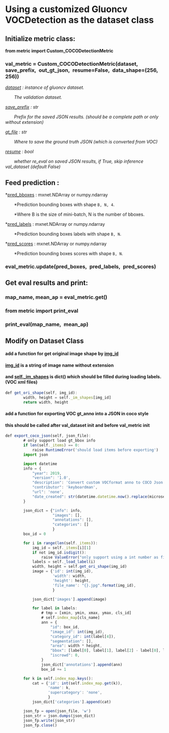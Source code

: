 # Using a customized Gluoncv VOCDetection as the dataset class

## Initialize metric class:

**from metric import Custom_COCODetectionMetric**

### val_metric = Custom_COCODetectionMetric(dataset,&ensp;save_prefix,&ensp;out_gt_json,&ensp;resume=False,&ensp;data_shape=(256, 256))

*[dataset]() : instance of gluoncv dataset.*

&ensp;&ensp;&ensp;&ensp;*The validation dataset.*

*[save_prefix]() : str*

&ensp;&ensp;&ensp;&ensp;*Prefix for the saved JSON results. (should be a complete path or only without extension)*

*[gt_file]() : str*

&ensp;&ensp;&ensp;&ensp;*Where to save the ground truth JSON (which is converted from VOC)*

*[resume]() : bool*

&ensp;&ensp;&ensp;&ensp;*whether re_eval on saved JSON results, if True, skip inference val_dataset (default False)*


## Feed prediction :
*[pred_bboxes]() : mxnet.NDArray or numpy.ndarray

&ensp;&ensp;&ensp;&ensp;*Prediction bounding boxes with shape `B, N, 4`.

&ensp;&ensp;&ensp;&ensp;*Where B is the size of mini-batch, N is the number of bboxes.

*[pred_labels]() : mxnet.NDArray or numpy.ndarray

&ensp;&ensp;&ensp;&ensp;*Prediction bounding boxes labels with shape `B, N`.

*[pred_scores]() : mxnet.NDArray or numpy.ndarray

&ensp;&ensp;&ensp;&ensp;*Prediction bounding boxes scores with shape `B, N`.

### eval_metric.update(pred_boxes,&ensp;pred_labels,&ensp;pred_scores)

## Get eval results and print:

### map_name, mean_ap = eval_metric.get()
### from metric import print_eval
### print_eval(map_name,&ensp;mean_ap)

## Modify on Dataset Class
#### add a function for get original image shape by [img_id]()
#### [img_id]() is a string of image name without extension
#### and [self._im_shapes]() is dict() which should be filled during loading labels. (VOC xml files)
```javascript
def get_ori_shape(self, img_id):
        width, height = self._im_shapes[img_id]
        return width, height
```

#### add a function for exporting VOC gt_anno into a JSON in coco style
#### this should be called after val_dataset init and before val_metric init
```javascript
def export_coco_json(self, json_file):
        # only support load gt_bbox info
        if len(self._items) == 0:
            raise RuntimeError('should load items before exporting')
        import json

        import datetime
        info = {
            "year": 2019,
            "version": '1.0',
            "description": 'Convert custom VOCformat anno to COCO Json',
            "contributor": 'keyboardman',
            "url": 'none',
            "date_created": str(datetime.datetime.now().replace(microsecond=0)),
        }

        json_dict = {"info": info,
                     "images": [],
                     "annotations": [],
                     "categories": []
                     }
        box_id = 0

        for i in range(len(self._items)):
            img_id = self._items[i][1]
            if not img_id.isdigit():
                raise ValueError("only support using a int number as file name")
            labels = self._load_label(i)
            width, height = self.get_ori_shape(img_id)
            image = {'id': int(img_id),
                     'width': width,
                     'height': height,
                     'file_name': "{}.jpg".format(img_id),
                     }

            json_dict['images'].append(image)

            for label in labels:
                # tmp = [xmin, ymin, xmax, ymax, cls_id]
                # self.index_map[cls_name]
                ann = {
                    "id": box_id,
                    "image_id": int(img_id),
                    "category_id": int(label[4]),
                    "segmentation": [],
                    "area": width * height,
                    "bbox": [label[0], label[1], label[2] - label[0], label[3] - label[1]],
                    "iscrowd": 0,
                }
                json_dict['annotations'].append(ann)
                box_id += 1

        for k in self.index_map.keys():
            cat = {'id': int(self.index_map.get(k)),
                   'name': k,
                   'supercategory': 'none',
                   }
            json_dict['categories'].append(cat)

        json_fp = open(json_file, 'w')
        json_str = json.dumps(json_dict)
        json_fp.write(json_str)
        json_fp.close()
```
